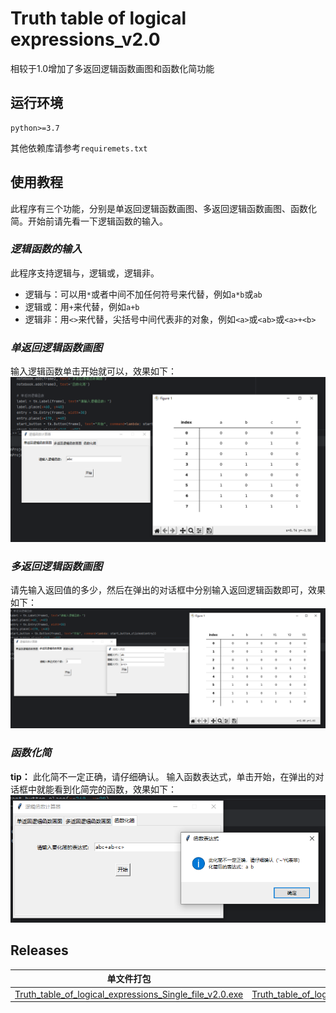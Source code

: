 # Truth table of logical expressions_v2.0
相较于1.0增加了多返回逻辑函数画图和函数化简功能
## 运行环境

    python>=3.7

其他依赖库请参考`requiremets.txt`
## 使用教程
此程序有三个功能，分别是单返回逻辑函数画图、多返回逻辑函数画图、函数化简。开始前请先看一下逻辑函数的输入。
### *逻辑函数的输入*
此程序支持逻辑与，逻辑或，逻辑非。

 - 逻辑与：可以用`*`或者中间不加任何符号来代替，例如`a*b`或`ab`
 - 逻辑或：用`+`来代替，例如`a+b`
 - 逻辑非：用`<>`来代替，尖括号中间代表非的对象，例如`<a>`或`<ab>`或`<a>+<b>`
 
### *单返回逻辑函数画图*
输入逻辑函数单击开始就可以，效果如下：![单返回值](https://raw.githubusercontent.com/Guoziqi329/Truth-table-of-logical-expressions/main/pictures/QQ%E6%88%AA%E5%9B%BE20240404180858.png)
### *多返回逻辑函数画图*
请先输入返回值的多少，然后在弹出的对话框中分别输入返回逻辑函数即可，效果如下：![多返回值](https://raw.githubusercontent.com/Guoziqi329/Truth-table-of-logical-expressions/main/pictures/QQ%E6%88%AA%E5%9B%BE20240404180944.png)
### *函数化简*
**tip：** 此化简不一定正确，请仔细确认。
输入函数表达式，单击开始，在弹出的对话框中就能看到化简完的函数，效果如下：![函数化简](https://raw.githubusercontent.com/Guoziqi329/Truth-table-of-logical-expressions/main/pictures/QQ%E6%88%AA%E5%9B%BE20240404181058.png)
## Releases
|单文件打包| 多文件打包 |
|--|--|
| [Truth_table_of_logical_expressions_Single_file_v2.0.exe](https://github.com/Guoziqi329/Truth-table-of-logical-expressions/releases/download/Truth_table_of_logical_expressions_v2.0/Truth_table_of_logical_expressions_Single_file_v2.0.exe) | [Truth_table_of_logical_expressions_Multiple_files_v2.0.zip](https://github.com/Guoziqi329/Truth-table-of-logical-expressions/releases/download/Truth_table_of_logical_expressions_v2.0/Truth_table_of_logical_expressions_Multiple_files_v2.0.zip) |
